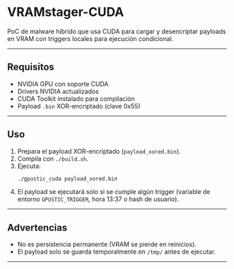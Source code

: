 # VRAMstager-CUDA

PoC de malware híbrido que usa CUDA para cargar y desencriptar payloads en VRAM con triggers locales para ejecución condicional.

---

## Requisitos

- NVIDIA GPU con soporte CUDA
- Drivers NVIDIA actualizados
- CUDA Toolkit instalado para compilación
- Payload `.bin` XOR-encriptado (clave 0x55)

---

## Uso

1. Prepara el payload XOR-encriptado (`payload_xored.bin`).  
2. Compila con `./build.sh`.  
3. Ejecuta:  
   ```bash
   ./gpustic_cuda payload_xored.bin
   ```
4. El payload se ejecutará solo si se cumple algún trigger (variable de entorno `GPUSTIC_TRIGGER`, hora 13:37 o hash de usuario).

---

## Advertencias

- No es persistencia permanente (VRAM se pierde en reinicios).  
- El payload solo se guarda temporalmente en `/tmp/` antes de ejecutar.  

---
